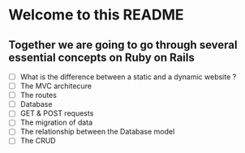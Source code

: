 # Welcome to this README
## Together we are going to go through several essential concepts on Ruby on Rails




 - [ ] What is the difference between a static and a dynamic website ?
 - [ ] The MVC architecure
 - [ ] The routes
 - [ ] Database
 - [ ] GET & POST requests
 - [ ] The migration of data
 - [ ] The relationship between the Database model
 - [ ] The CRUD

